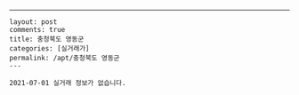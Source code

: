 ---
    layout: post
    comments: true
    title: 충청북도 영동군
    categories: [실거래가]
    permalink: /apt/충청북도 영동군
    ---

    2021-07-01 실거래 정보가 없습니다.

    